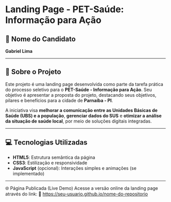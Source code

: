 # Landing Page - PET-Saúde: Informação para Ação

## 📌 Nome do Candidato
**Gabriel Lima**

---

## 🧠 Sobre o Projeto

Este projeto é uma landing page desenvolvida como parte da tarefa prática do processo seletivo para o **PET-Saúde - Informação para Ação**. Seu objetivo é apresentar a proposta do projeto, destacando seus objetivos, pilares e benefícios para a cidade de **Parnaíba - PI**.

A iniciativa visa **melhorar a comunicação entre as Unidades Básicas de Saúde (UBS) e a população**, **gerenciar dados do SUS** e **otimizar a análise da situação de saúde local**, por meio de soluções digitais integradas.

---

## 💻 Tecnologias Utilizadas

- **HTML5**: Estrutura semântica da página  
- **CSS3**: Estilização e responsividade  
- **JavaScript** (opcional): Interações simples e animações (se implementado)  

---

🌐 Página Publicada (Live Demo)
Acesse a versão online da landing page através do link:
🔗 https://seu-usuario.github.io/nome-do-repositorio
